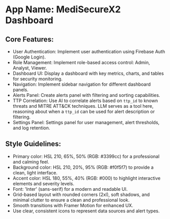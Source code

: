 # **App Name**: MediSecureX2 Dashboard

## Core Features:

- User Authentication: Implement user authentication using Firebase Auth (Google Login).
- Role Management: Implement role-based access control: Admin, Analyst, Viewer.
- Dashboard UI: Display a dashboard with key metrics, charts, and tables for security monitoring.
- Navigation: Implement sidebar navigation for different dashboard panels.
- Alerts Panel: Create alerts panel with filtering and sorting capabilities.
- TTP Correlation: Use AI to correlate alerts based on `ttp_id` to known threats and MITRE ATT&CK techniques. LLM serves as a tool here, reasoning about when a `ttp_id` can be used for alert description or filtering.
- Settings Panel: Settings panel for user management, alert thresholds, and log retention.

## Style Guidelines:

- Primary color: HSL 210, 65%, 50% (RGB: #3399cc) for a professional and calming feel.
- Background color: HSL 210, 20%, 95% (RGB: #f0f5f7) to provide a clean, light interface.
- Accent color: HSL 180, 55%, 40% (RGB: #000) to highlight interactive elements and severity levels.
- Font: 'Inter' (sans-serif) for a modern and readable UI.
- Grid-based layout with rounded corners (2xl), soft shadows, and minimal clutter to ensure a clean and professional look.
- Smooth transitions with Framer Motion for enhanced UX.
- Use clear, consistent icons to represent data sources and alert types.